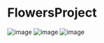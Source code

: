 # FlowersProject
![image](https://user-images.githubusercontent.com/43770452/228844163-45bc46e7-7c49-4ce9-8697-a163ca5662d2.png)
![image](https://user-images.githubusercontent.com/43770452/228844533-d1f51ceb-fcf9-46db-b663-5593ea781ef9.png)
![image](https://user-images.githubusercontent.com/43770452/228844620-75d40879-c46b-49b1-a67e-b8686cac4df0.png)
